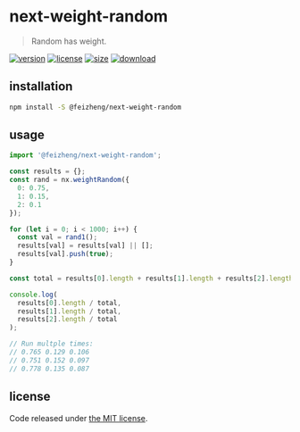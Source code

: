 # next-weight-random
> Random has weight.

[![version][version-image]][version-url]
[![license][license-image]][license-url]
[![size][size-image]][size-url]
[![download][download-image]][download-url]

## installation
```bash
npm install -S @feizheng/next-weight-random
```

## usage
```js
import '@feizheng/next-weight-random';

const results = {};
const rand = nx.weightRandom({
  0: 0.75,
  1: 0.15,
  2: 0.1
});

for (let i = 0; i < 1000; i++) {
  const val = rand1();
  results[val] = results[val] || [];
  results[val].push(true);
}

const total = results[0].length + results[1].length + results[2].length;

console.log(
  results[0].length / total,
  results[1].length / total,
  results[2].length / total
);

// Run multple times:
// 0.765 0.129 0.106
// 0.751 0.152 0.097
// 0.778 0.135 0.087
```

## license
Code released under [the MIT license](https://github.com/afeiship/next-weight-random/blob/master/LICENSE.txt).

[version-image]: https://img.shields.io/npm/v/@feizheng/next-weight-random
[version-url]: https://npmjs.org/package/@feizheng/next-weight-random

[license-image]: https://img.shields.io/npm/l/@feizheng/next-weight-random
[license-url]: https://github.com/afeiship/next-weight-random/blob/master/LICENSE.txt

[size-image]: https://img.shields.io/bundlephobia/minzip/@feizheng/next-weight-random
[size-url]: https://github.com/afeiship/next-weight-random/blob/master/dist/next-weight-random.min.js

[download-image]: https://img.shields.io/npm/dm/@feizheng/next-weight-random
[download-url]: https://www.npmjs.com/package/@feizheng/next-weight-random
